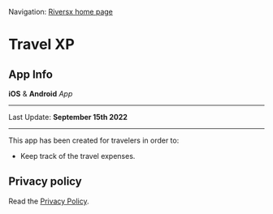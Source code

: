 Navigation: [Riversx home page](/index.html) 

# Travel XP

## App Info

**iOS** & **Android** *App*

* * *

Last Update: **September 15th 2022**

* * *

This app has been created for travelers in order to:

* Keep track of the travel expenses.

## Privacy policy

Read the [Privacy Policy](./privacy.html).